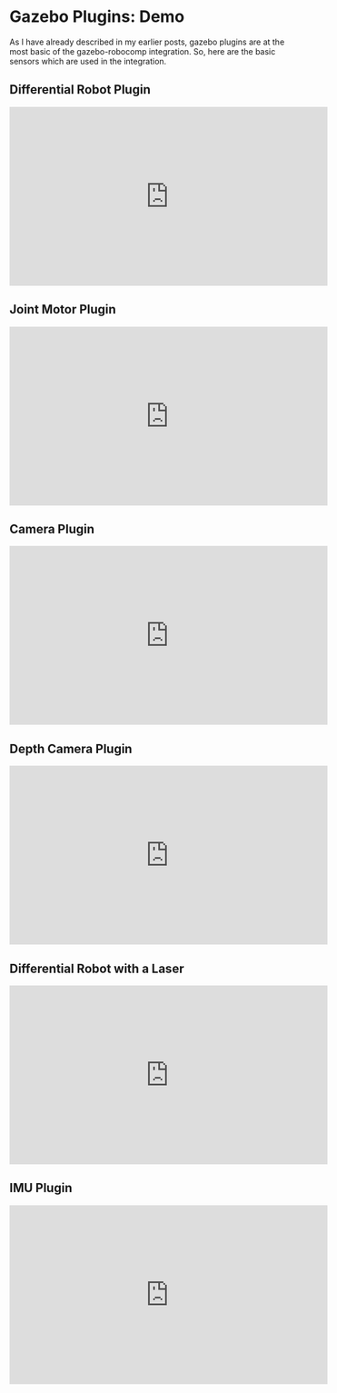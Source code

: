 # Gazebo Plugins: Demo

As I have already described in my earlier posts, gazebo plugins are at the most basic of the gazebo-robocomp integration. So, here are the basic sensors which are used in the integration.

## Differential Robot Plugin
<iframe width="560" height="315" src="https://www.youtube.com/embed/I3dMYyalUz8" frameborder="0" allow="autoplay; encrypted-media" allowfullscreen></iframe>

## Joint Motor Plugin
<iframe width="560" height="315" src="https://www.youtube.com/embed/tBbGbE5DGkg" frameborder="0" allow="autoplay; encrypted-media" allowfullscreen></iframe>

## Camera Plugin
<iframe width="560" height="315" src="https://www.youtube.com/embed/cAMgryh41Vs" frameborder="0" allow="autoplay; encrypted-media" allowfullscreen></iframe>

## Depth Camera Plugin
<iframe width="560" height="315" src="https://www.youtube.com/embed/NfVtbW80CqY" frameborder="0" allow="autoplay; encrypted-media" allowfullscreen></iframe>

## Differential Robot with a Laser
<iframe width="560" height="315" src="https://www.youtube.com/embed/1vbRwTzsMcw" frameborder="0" allow="autoplay; encrypted-media" allowfullscreen></iframe>

## IMU Plugin
<iframe width="560" height="315" src="https://www.youtube.com/embed/kbWhc3YBzFc" frameborder="0" allow="autoplay; encrypted-media" allowfullscreen></iframe>